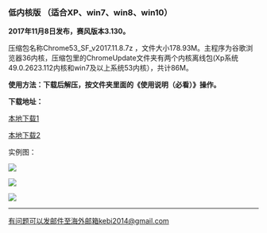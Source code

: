 ### 低内核版 （适合XP、win7、win8、win10）

**2017年11月8日发布，赛风版本3.130。**

压缩包名称Chrome53_SF_v2017.11.8.7z ，文件大小178.93M。主程序为谷歌浏览器36内核，压缩包里的ChromeUpdate文件夹有两个内核离线包(Xp系统49.0.2623.112内核和win7及以上系统53内核），共计86M。

**使用方法：下载后解压，按文件夹里面的《使用说明（必看）》操作。**

**下载地址：**

[本地下载1](http://45.32.141.248:8000/f/d4879c0fed/?raw=1)

[本地下载2](http://108.61.224.82:8000/f/0e304a5136/?raw=1)

实例图：

![](https://raw.githubusercontent.com/Alvin9999/pac2/master/softimag/chrome53sf001.PNG)

![](https://raw.githubusercontent.com/Alvin9999/pac2/master/softimag/chrom53sf002.PNG)

![](https://raw.githubusercontent.com/Alvin9999/pac2/master/softimag/chrom53sf003.PNG)


***

有问题可以发邮件至海外邮箱kebi2014@gmail.com
